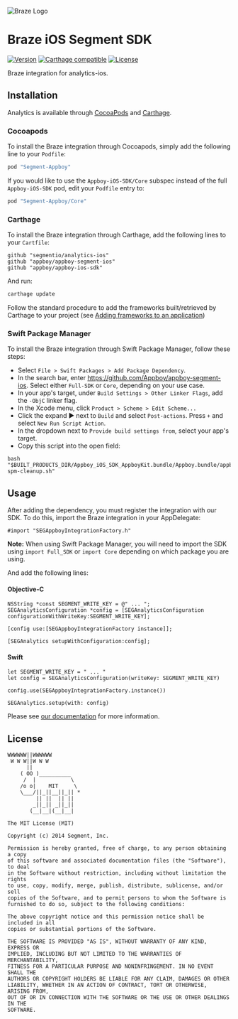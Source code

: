 ![Braze Logo](https://github.com/Appboy/appboy-segment-ios/blob/master/braze-logo.png)

Braze iOS Segment SDK
==========

[![Version](https://img.shields.io/cocoapods/v/Segment-Appboy.svg?style=flat)](http://cocoapods.org/pods/Segment-Appboy)
[![Carthage compatible](https://img.shields.io/badge/Carthage-compatible-4BC51D.svg?style=flat)](https://github.com/Carthage/Carthage)
[![License](https://img.shields.io/cocoapods/l/Segment-Appboy.svg?style=flat)](http://cocoapods.org/pods/Segment-Appboy)

Braze integration for analytics-ios.

## Installation

Analytics is available through [CocoaPods](http://cocoapods.org) and [Carthage](https://github.com/Carthage/Carthage). 

### Cocoapods
To install the Braze integration through Cocoapods, simply add the following line to your `Podfile`:

```ruby
pod "Segment-Appboy"
```

If you would like to use the `Appboy-iOS-SDK/Core` subspec instead of the full `Appboy-iOS-SDK` pod, edit your `Podfile` entry to:

```ruby
pod "Segment-Appboy/Core"
```

### Carthage

To install the Braze integration through Carthage, add the following lines to your `Cartfile`:

```
github "segmentio/analytics-ios"
github "appboy/appboy-segment-ios"
github "appboy/appboy-ios-sdk"
```

And run: 
```sh
carthage update
```

Follow the standard procedure to add the frameworks built/retrieved by Carthage to your project (see [Adding frameworks to an application](https://github.com/Carthage/Carthage#adding-frameworks-to-an-application))

### Swift Package Manager

To install the Braze integration through Swift Package Manager, follow these steps:

- Select `File > Swift Packages > Add Package Dependency`.
- In the search bar, enter https://github.com/Appboy/appboy-segment-ios. Select either `Full-SDK` or `Core`, depending on your use case.
- In your app's target, under `Build Settings > Other Linker Flags`, add the `-ObjC` linker flag.
- In the Xcode menu, click `Product > Scheme > Edit Scheme...`
- Click the expand ▶️ next to `Build` and select `Post-actions`. Press `+` and select `New Run Script Action`.
- In the dropdown next to `Provide build settings from`, select your app's target.
- Copy this script into the open field:
```
bash "$BUILT_PRODUCTS_DIR/Appboy_iOS_SDK_AppboyKit.bundle/Appboy.bundle/appboy-spm-cleanup.sh"
```

## Usage

After adding the dependency, you must register the integration with our SDK. To do this, import the Braze integration in your AppDelegate:

```
#import "SEGAppboyIntegrationFactory.h"
```

**Note:** When using Swift Package Manager, you will need to import the SDK using `import Full_SDK` or `import Core` depending on which package you are using.

And add the following lines:

#### Objective-C

```
NSString *const SEGMENT_WRITE_KEY = @" ... ";
SEGAnalyticsConfiguration *config = [SEGAnalyticsConfiguration configurationWithWriteKey:SEGMENT_WRITE_KEY];

[config use:[SEGAppboyIntegrationFactory instance]];

[SEGAnalytics setupWithConfiguration:config];
```

#### Swift

```
let SEGMENT_WRITE_KEY = " ... "
let config = SEGAnalyticsConfiguration(writeKey: SEGMENT_WRITE_KEY)

config.use(SEGAppboyIntegrationFactory.instance())

SEGAnalytics.setup(with: config)
```

Please see [our documentation](https://segment.com/docs/integrations/appboy/#ios) for more information.

## License

```
WWWWWW||WWWWWW
 W W W||W W W
      ||
    ( OO )__________
     /  |           \
    /o o|    MIT     \
    \___/||_||__||_|| *
         || ||  || ||
        _||_|| _||_||
       (__|__|(__|__|

The MIT License (MIT)

Copyright (c) 2014 Segment, Inc.

Permission is hereby granted, free of charge, to any person obtaining a copy
of this software and associated documentation files (the "Software"), to deal
in the Software without restriction, including without limitation the rights
to use, copy, modify, merge, publish, distribute, sublicense, and/or sell
copies of the Software, and to permit persons to whom the Software is
furnished to do so, subject to the following conditions:

The above copyright notice and this permission notice shall be included in all
copies or substantial portions of the Software.

THE SOFTWARE IS PROVIDED "AS IS", WITHOUT WARRANTY OF ANY KIND, EXPRESS OR
IMPLIED, INCLUDING BUT NOT LIMITED TO THE WARRANTIES OF MERCHANTABILITY,
FITNESS FOR A PARTICULAR PURPOSE AND NONINFRINGEMENT. IN NO EVENT SHALL THE
AUTHORS OR COPYRIGHT HOLDERS BE LIABLE FOR ANY CLAIM, DAMAGES OR OTHER
LIABILITY, WHETHER IN AN ACTION OF CONTRACT, TORT OR OTHERWISE, ARISING FROM,
OUT OF OR IN CONNECTION WITH THE SOFTWARE OR THE USE OR OTHER DEALINGS IN THE
SOFTWARE.
```
